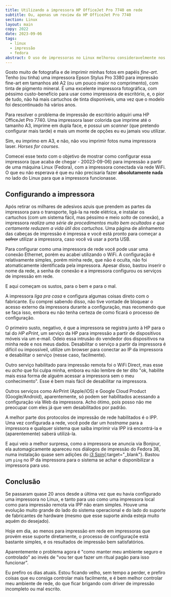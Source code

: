 ```yaml
---
title: Utilizando a impressora HP OfficeJet Pro 7740 em rede
subtitle: Ou, apenas um review da HP OfficeJet Pro 7740
section: Linux
layout: main
copy: 2022
date: 2023-09-06
tags:
  - linux
  - impressão
  - fedora
abstract: O uso de impressoras no Linux melhorou consideravelmente nos últimos 20 anos, mas eu não esperava esse nível de facilidade ao utilizar uma impressora em rede, mesmo num sistema atual.
---
```


Gosto muito de fotografia e de imprimir minhas fotos em papéis _fine-art_. Tenho (ou tinha) uma impressora Epson Stylus Pro 3380 para impressão fine-art em tamanhos até A2 (ou um pouco maior no comprimento), com tinta de pigmento mineral. É uma excelente impressora fotográfica, com péssimo custo-benefício para usar como impressora de escritório, e, o pior de tudo, não há mais cartuchos de tinta disponíveis, uma vez que o modelo foi descontinuado há vários anos.

Para resolver o problema de impressão de escritório adquiri uma HP OfficeJet Pro 7740. Uma impressora laser colorida que imprime até o tamanho A3, imprime em dupla face, e possui um _scanner_ (que pretendo configurar mais tarde) e mais um monte de opções eu eu jamais vou utilizar.

Sim, eu imprimo em A3, e não, não vou imprimir fotos numa impressora laser. _Horses for courses_.

Comecei esse texto com o objetivo de mostrar como configurar essa impressora (que acaba de chegar - 20023-09-06) para impressão a partir de uma máquina Linux (Fedora), com a impressora conectada via rede WiFi. O que eu não esperava é que eu não precisaria fazer **absolutamente nada** no lado do Linux para que a impressora funcionasse.

## Configurando a impressora

Após retirar os milhares de adesivos azuis que prendem as partes da impressora para o transporte, ligá-la na rede elétrica, e instalar os cartuchos (com um sistema fácil, mas péssimo e meio _solto_ de conexão), a impressora _realiza uma série de procedimentos muito bem ocultados e que certamente reduzem a vida útil dos cartuchos_. Uma página de alinhamento das cabeças de impressão é impressa e você está pronto para começar a ~~sofrer~~ utilizar a impressora, caso você vá usar a porta USB.

Para configurar como uma impressora de rede você pode usar uma conexão Ethernet, porém eu acabei utilizando o WiFi. A configuração é relativamente simples, porém minha rede, que não é oculta, não foi atomaticamente identificada pela impressora. Apesar disso, bastou inserir o nome da rede, a senha de conexão e a impressora configurou os serviços de impressão em rede.

E aqui começam os sustos, para o bem e para o mal.

A impressora _liga pra casa_ e configura algumas coisas direto com o fabricante. Eu comprei sabendo disso, não tive vontade de bloquear o acesso externo da impressora durante a configuração, mas recomendo que se faça isso, embora eu não tenha certeza de como ficará o processo de configuração.

O primeiro susto, negativo, é que a impressora se registra junto à HP para o tal do _HP ePrint_, um serviço da HP para impressão a partir de dispositivos móveis via um e-mail. Odeio essa intrusão do vendedor dos dispositivos na minha rede e nos meus dados. Desabilitar o serviço a partir da impressora é difícil ou impossíveil, utilize um browser para conectar ao IP da impressora e desabilitar o serviço (nesse caso, facilmente).

Outro serviço habilitado para impressão remota foi o WiFi Direct, mas esse eu _acho_ que foi culpa minha, embora eu não lembre de ter dito "ok, habilite mais essa forma de alguém acessar a impressora sem o meu conhecimento". Esse é bem mais fácil de desabilitar na impressora.

Outros serviços como AirPrint (Apple/iOS) e Google Cloud Product (Google/Android), aparentemente, só podem ser habilitados acessando a configuração via Web da impressora. Acho ótimo, pois posso não me preocupar com eles já que vem desabilitados por padrão.

A melhor parte dos protocolos de impressão de rede habilitados é o IPP. Uma vez configurada a rede, você pode dar um _hostname_ para a impressora e qualquer sistema que saiba imprimir via IPP irá encontrá-la e (aparentemente) saberá utilizá-la.

E aqui veio a melhor surpresa, como a impressora se anuncia via Bonjour, ela automagicamente apareceu nos diálogos de impressão do Fedora 38, numa instalação quase sem adições do [i3 Spin](fedoraproject.org/spins/i3){:target="\_blank"}. Bastou um `ping` no IP da impressora para o sistema se achar e disponibilizar a impressora para uso.

## Conclusão

Se passaram quase 20 anos desde a última vez que eu havia configurado uma impressora no Linux, e tanto para uso como uma impressora local como para impressão remota via IPP não eram simples. Houve uma evolução muito grande do lado do sistema operacional e do lado do suporte de fabricantes de hardware (mesmo que esse suporte ainda esteja muito aquém do desejado).

Hoje em dia, ao menos para impressão em rede em impressoras que provém esse suporte diretamente, o processo de configuraçõe está bastante simples, e os resultados de impressão bem satisfatórios.

Aparentemente o problema agora é "como manter meu ambiente seguro e controlado" ao invés de "vou ter que fazer um ritual pagão para isso funcionar".

Eu prefiro os dias atuais. Estou ficando velho, sem tempo a perder, e prefiro coisas que eu consiga controlar mais facilmente, e é bem melhor controlar meu ambiente de rede, do que ficar brigando com driver de impressão incompleto ou mal escrito.
